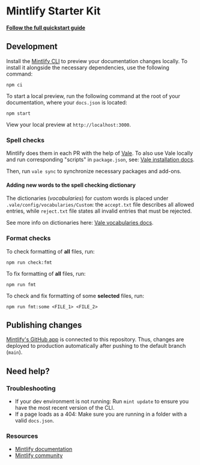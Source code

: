 # Mintlify Starter Kit

**[Follow the full quickstart guide](https://starter.mintlify.com/quickstart)**

## Development

Install the [Mintlify CLI](https://www.npmjs.com/package/mint) to preview your documentation changes locally. To install it alongside the necessary dependencies, use the following command:

```shell
npm ci
```

To start a local preview, run the following command at the root of your documentation, where your `docs.json` is located:

```shell
npm start
```

View your local preview at `http://localhost:3000`.

### Spell checks

Mintlify does them in each PR with the help of [Vale](https://vale.sh/). To also use Vale locally and run corresponding "scripts" in `package.json`, see: [Vale installation docs](https://vale.sh/docs/install).

Then, run `vale sync` to synchronize necessary packages and add-ons.

#### Adding new words to the spell checking dictionary

The dictionaries (_vocabularies_) for custom words is placed under `.vale/config/vocabularies/Custom`: the `accept.txt` file describes all allowed entries, while `reject.txt` file states all invalid entries that must be rejected.

See more info on dictionaries here: [Vale vocabularies docs](https://vale.sh/docs/keys/vocab).

### Format checks

To check formatting of **all** files, run:

```shell
npm run check:fmt
```

To fix formatting of **all** files, run:

```shell
npm run fmt
```

To check and fix formatting of some **selected** files, run:

```shell
npm run fmt:some <FILE_1> <FILE_2>
```

## Publishing changes

[Mintlify's GitHub app](https://dashboard.mintlify.com/settings/organization/github-app) is connected to this repository. Thus, changes are deployed to production automatically after pushing to the default branch (`main`).

## Need help?

### Troubleshooting

- If your dev environment is not running: Run `mint update` to ensure you have the most recent version of the CLI.
- If a page loads as a 404: Make sure you are running in a folder with a valid `docs.json`.

### Resources

- [Mintlify documentation](https://mintlify.com/docs)
- [Mintlify community](https://mintlify.com/community)
